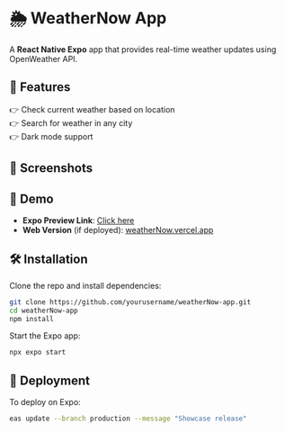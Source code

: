 # 🌦️ WeatherNow App

A **React Native Expo** app that provides real-time weather updates using OpenWeather API.

## 🚀 Features

👉 Check current weather based on location\
👉 Search for weather in any city\
👉 Dark mode support

## 📸 Screenshots

&#x20;

## 📲 Demo

- **Expo Preview Link**: [Click here](https://expo.dev/@yourusername/weatherNow)
- **Web Version** (if deployed): [weatherNow.vercel.app](https://weathernow.vercel.app)

## 🛠️ Installation

Clone the repo and install dependencies:

```sh
git clone https://github.com/yourusername/weatherNow-app.git
cd weatherNow-app
npm install
```

Start the Expo app:

```sh
npx expo start
```

## 🚀 Deployment

To deploy on Expo:

```sh
eas update --branch production --message "Showcase release"
```
